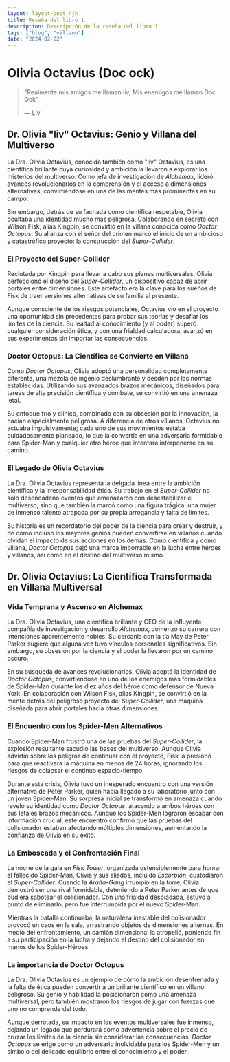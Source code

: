 ```yaml
---
layout: layout-post.njk
title: Reseña del libro 1
description: Descripción de la reseña del libro 1
tags: ["blog", "villano"]
date: "2024-02-22"
---
```


# Olivia Octavius (Doc ock)

> "Realmente mis amigos me llaman liv, Mis enemigos me llaman Doc Ock"
>
>  ― Liv

## **Dr. Olivia "liv" Octavius: Genio y Villana del Multiverso**  

La Dra. Olivia Octavius, conocida también como "liv" Octavius, es una científica brillante cuya curiosidad y ambición la llevaron a explorar los misterios del multiverso. Como jefa de investigación de *Alchemax*, lideró avances revolucionarios en la comprensión y el acceso a dimensiones alternativas, convirtiéndose en una de las mentes más prominentes en su campo.  

Sin embargo, detrás de su fachada como científica respetable, Olivia ocultaba una identidad mucho más peligrosa. Colaborando en secreto con Wilson Fisk, alias Kingpin, se convirtió en la villana conocida como *Doctor Octopus*. Su alianza con el señor del crimen marcó el inicio de un ambicioso y catastrófico proyecto: la construcción del *Super-Collider*.  

### **El Proyecto del Super-Collider**  
Reclutada por Kingpin para llevar a cabo sus planes multiversales, Olivia perfeccionó el diseño del *Super-Collider*, un dispositivo capaz de abrir portales entre dimensiones. Este artefacto era la clave para los sueños de Fisk de traer versiones alternativas de su familia al presente.  

Aunque consciente de los riesgos potenciales, Octavius vio en el proyecto una oportunidad sin precedentes para probar sus teorías y desafiar los límites de la ciencia. Su lealtad al conocimiento (y al poder) superó cualquier consideración ética, y con una frialdad calculadora, avanzó en sus experimentos sin importar las consecuencias.  

### **Doctor Octopus: La Científica se Convierte en Villana**  
Como *Doctor Octopus*, Olivia adoptó una personalidad completamente diferente, una mezcla de ingenio deslumbrante y desdén por las normas establecidas. Utilizando sus avanzados brazos mecánicos, diseñados para tareas de alta precisión científica y combate, se convirtió en una amenaza letal.  

Su enfoque frío y clínico, combinado con su obsesión por la innovación, la hacían especialmente peligrosa. A diferencia de otros villanos, Octavius no actuaba impulsivamente; cada uno de sus movimientos estaba cuidadosamente planeado, lo que la convertía en una adversaria formidable para Spider-Man y cualquier otro héroe que intentara interponerse en su camino.  

### **El Legado de Olivia Octavius**  
La Dra. Olivia Octavius representa la delgada línea entre la ambición científica y la irresponsabilidad ética. Su trabajo en el *Super-Collider* no solo desencadenó eventos que amenazaron con desestabilizar el multiverso, sino que también la marcó como una figura trágica: una mujer de inmenso talento atrapada por su propia arrogancia y falta de límites.  

Su historia es un recordatorio del poder de la ciencia para crear y destruir, y de cómo incluso los mayores genios pueden convertirse en villanos cuando olvidan el impacto de sus acciones en los demás. Como científica y como villana, *Doctor Octopus* dejó una marca imborrable en la lucha entre héroes y villanos, así como en el destino del multiverso mismo.  

## **Dr. Olivia Octavius: La Científica Transformada en Villana Multiversal**  

### **Vida Temprana y Ascenso en Alchemax**  
La Dra. Olivia Octavius, una científica brillante y CEO de la influyente compañía de investigación y desarrollo *Alchemax*, comenzó su carrera con intenciones aparentemente nobles. Su cercanía con la tía May de Peter Parker sugiere que alguna vez tuvo vínculos personales significativos. Sin embargo, su obsesión por la ciencia y el poder la llevaron por un camino oscuro.  

En su búsqueda de avances revolucionarios, Olivia adoptó la identidad de *Doctor Octopus*, convirtiéndose en uno de los enemigos más formidables de Spider-Man durante los diez años del héroe como defensor de Nueva York. En colaboración con Wilson Fisk, alias Kingpin, se convirtió en la mente detrás del peligroso proyecto del *Super-Collider*, una máquina diseñada para abrir portales hacia otras dimensiones.  

### **El Encuentro con los Spider-Men Alternativos**  
Cuando Spider-Man frustró una de las pruebas del *Super-Collider*, la explosión resultante sacudió las bases del multiverso. Aunque Olivia advirtió sobre los peligros de continuar con el proyecto, Fisk la presionó para que reactivara la máquina en menos de 24 horas, ignorando los riesgos de colapsar el continuo espacio-tiempo.  

Durante esta crisis, Olivia tuvo un inesperado encuentro con una versión alternativa de Peter Parker, quien había llegado a su laboratorio junto con un joven Spider-Man. Su sorpresa inicial se transformó en amenaza cuando reveló su identidad como *Doctor Octopus*, atacando a ambos héroes con sus letales brazos mecánicos. Aunque los Spider-Men lograron escapar con información crucial, este encuentro confirmó que las pruebas del colisionador estaban afectando múltiples dimensiones, aumentando la confianza de Olivia en su éxito.  

### **La Emboscada y el Confrontación Final**  
La noche de la gala en *Fisk Tower*, organizada ostensiblemente para honrar al fallecido Spider-Man, Olivia y sus aliados, incluido *Escorpión*, custodiaron el *Super-Collider*. Cuando la *Araña-Gang* irrumpió en la torre, Olivia demostró ser una rival formidable, deteniendo a Peter Parker antes de que pudiera sabotear el colisionador. Con una frialdad despiadada, estuvo a punto de eliminarlo, pero fue interrumpida por el nuevo Spider-Man.  

Mientras la batalla continuaba, la naturaleza inestable del colisionador provocó un caos en la sala, arrastrando objetos de dimensiones alternas. En medio del enfrentamiento, un camión dimensional la atropelló, poniendo fin a su participación en la lucha y dejando el destino del colisionador en manos de los Spider-Héroes.  

### **La importancia de Doctor Octopus**  
La Dra. Olivia Octavius es un ejemplo de cómo la ambición desenfrenada y la falta de ética pueden convertir a un brillante científico en un villano peligroso. Su genio y habilidad la posicionaron como una amenaza multiversal, pero también mostraron los riesgos de jugar con fuerzas que uno no comprende del todo.  

Aunque derrotada, su impacto en los eventos multiversales fue inmenso, dejando un legado que perdurará como advertencia sobre el precio de cruzar los límites de la ciencia sin considerar las consecuencias. *Doctor Octopus* se erige como un adversario inolvidable para los Spider-Men y un símbolo del delicado equilibrio entre el conocimiento y el poder.  